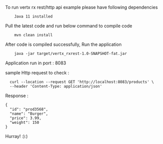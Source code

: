 
To run vertx rx rest/http api example please have following dependencies

        Java 11 installed


Pull the latest code and run below command to compile code

        mvn clean install


After code is compiled successfully, Run the application

        java -jar target/vertx_rxrest-1.0-SNAPSHOT-fat.jar

Application run in port : 8083

sample Http request to check :
      
      curl --location --request GET 'http://localhost:8083/products' \
      --header 'Content-Type: application/json'



Response : 

    {
      "id": "prod3568",
      "name": "Burger",
      "price": 3.99,
      "weight": 150
    }


Hurray! :):)

